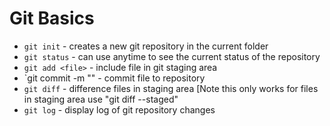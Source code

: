 # Git Basics

* `git init` - creates a new git repository in the current folder
* `git status` - can use anytime to see the current status of the repository
* `git add <file>` - include file in git staging area
* `git commit -m "<comments>" - commit file to repository
* `git diff` - difference files in staging area [Note this only works for files in staging area use "git diff --staged"
* `git log` - display log of git repository changes
